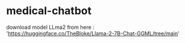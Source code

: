 # medical-chatbot

download model LLma2 from here : 'https://huggingface.co/TheBloke/Llama-2-7B-Chat-GGML/tree/main'